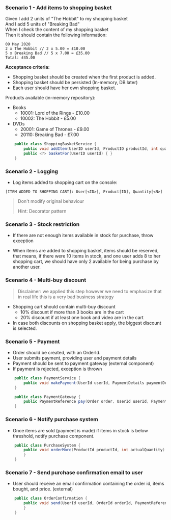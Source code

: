 ### Scenario 1 - Add items to shopping basket

Given I add 2 units of "The Hobbit" to my shopping basket\
And I add 5 units of "Breaking Bad"\
When I check the content of my shopping basket\
Then it should contain the following information:

```shell
09 May 2020
2 x The Hobbit // 2 x 5.00 = £10.00
5 x Breaking Bad // 5 x 7.00 = £35.00
Total: £45.00
```

**Acceptance criteria:**

- Shopping basket should be created when the first product is added.
- Shopping basket should be persisted (In-memory, DB later)
- Each user should have her own shopping basket.

Products available (in-memory repository):

- Books
    - 10001: Lord of the Rings - £10.00
    - 10002: The Hobbit - £5.00
- DVDs
    - 20001: Game of Thrones - £9.00
    - 20110: Breaking Bad - £7.00

```java
    public class ShoppingBasketService {
        public void addItem(UserID userId, ProductID productId, int quantity) { }
        public <?> basketFor(UserID userId) { }
    }
```

### Scenario 2 - Logging

- Log items added to shopping cart on the console:

```shell
[ITEM ADDED TO SHOPPING CART]: User[<ID>], Product[ID], Quantity[<N>]
```

> Don't modify original behaviour 
> 
> Hint: Decorator pattern
> 

### Scenario 3 - Stock restriction

- If there are not enough items available in stock for purchase, throw exception

- When items are added to shopping basket, items should be reserved, that means,
  if there were 10 items in stock, and one user adds 8 to her shopping cart, we
  should have only 2 available for being purchase by another user.

### Scenario 4 - Multi-buy discount

> Disclaimer: we applied this step however we need to emphasize that in real life this is a very bad business strategy

- Shopping cart should contain multi-buy discount
    - 10% discount if more than 3 books are in the cart
    - 20% discount if at least one book and video are in the cart
- In case both discounts on shopping basket apply, the biggest discount is selected.

### Scenario 5 - Payment

- Order should be created, with an OrderId.
- User submits payment, providing user and payment details
- Payment should be sent to payment gateway (external component)
- If payment is rejected, exception is thrown

```java
    public class PaymentService {
        public void makePayment(UserId userId, PaymentDetails paymentDetails) { }
    }

    public class PaymentGateway {
        public PaymentReference pay(Order order, UserId userId, PaymentDetails paymentDetails) { }
    }
```

### Scenario 6 - Notify purchase system

- Once items are sold (payment is made) if items in stock is below threshold, notify purchase component.

```java
    public class PurchaseSystem {
        public void orderMore(ProductId productId, int actualQuantity) {
        }
    }
```

### Scenario 7 - Send purchase confirmation email to user

- User should receive an email confirmation containing the order id, items bought, and price. (external)

```java
    public class OrderConfirmation {
        public void send(UserId userId, OrderId orderId, PaymentReference paymentReference) {
        }
    }
```
